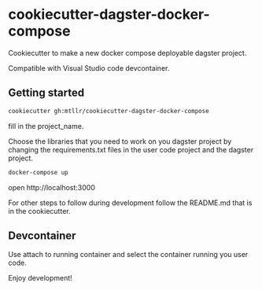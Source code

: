 # cookiecutter-dagster-docker-compose

Cookiecutter to make a new docker compose deployable dagster project.

Compatible with Visual Studio code devcontainer.

## Getting started

```bash
cookiecutter gh:mtllr/cookiecutter-dagster-docker-compose
```

fill in the project_name.

Choose the libraries that you need to work on you dagster project by changing the requirements.txt files in the user code project and the dagster project.

```bash
docker-compose up
```

open http://localhost:3000

For other steps to follow during development follow the README.md that is in the cookiecutter.

## Devcontainer

Use attach to running container and select the container running you user code.

Enjoy development!